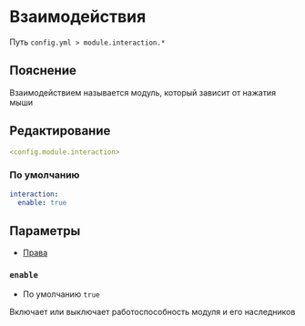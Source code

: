 # Взаимодействия
Путь `config.yml > module.interaction.*`

## Пояснение
Взаимодействием называется модуль, который зависит от нажатия мыши

## Редактирование
```yaml
<config.module.interaction>
```

### По умолчанию
```yaml
interaction:
  enable: true
```

## Параметры

- [Права](/en/permissions/module/interaction)

### `enable`
- По умолчанию `true`

Включает или выключает работоспособность модуля и его наследников